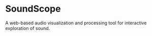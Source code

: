 # SoundScope

A web-based audio visualization and processing tool for interactive exploration of sound.
